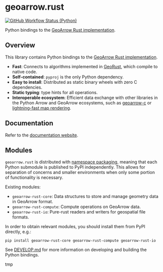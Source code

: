# geoarrow.rust

[![GitHub Workflow Status (Python)](https://img.shields.io/github/actions/workflow/status/geoarrow/geoarrow-rs/python.yml?branch=main)](https://github.com/geoarrow/geoarrow-rs/actions/workflows/python.yml)

Python bindings to the [GeoArrow Rust implementation](https://github.com/geoarrow/geoarrow-rs).

## Overview

This library contains Python bindings to the [GeoArrow Rust implementation](https://github.com/geoarrow/geoarrow-rs).

- **Fast**: Connects to algorithms implemented in [GeoRust](https://georust.org/), which compile to native code.
- **Self-contained**: `pyproj` is the only Python dependency.
- **Easy to install**: Distributed as static binary wheels with zero C dependencies.
- **Static typing**: type hints for all operations.
- **Interoperable ecosystem**: Efficient data exchange with other libraries in the Python Arrow and GeoArrow ecosystems, such as [geoarrow-c](https://github.com/geoarrow/geoarrow-c/tree/main/python) or [lightning-fast map rendering](https://github.com/developmentseed/lonboard).

## Documentation

Refer to the [documentation website](https://geoarrow.org/geoarrow-rs/python).

## Modules

`geoarrow.rust` is distributed with [namespace packaging](https://packaging.python.org/en/latest/guides/packaging-namespace-packages/), meaning that each Python submodule is published to PyPI independently. This allows for separation of concerns and smaller environments when only some portion of functionality is necessary.

Existing modules:

- `geoarrow-rust-core`: Data structures to store and manage geometry data in GeoArrow format.
- `geoarrow-rust-compute`: Compute operations on GeoArrow data.
- `geoarrow-rust-io`: Pure-rust readers and writers for geospatial file formats.

In order to obtain relevant modules, you should install them from PyPI directly, e.g.:

```
pip install geoarrow-rust-core geoarrow-rust-compute geoarrow-rust-io
```
See [DEVELOP.md](DEVELOP.md) for more information on developing and building the Python bindings.

tmp
